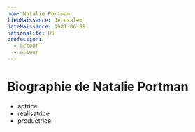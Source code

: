 ```yaml
---
nom: Natalie Portman
lieuNaissance: Jérusalem
dateNaissance: 1981-06-09
nationalite: US
profession:
  - acteur
  - acteur
---
```


# Biographie de Natalie Portman

- actrice
- réalisatrice
- productrice
